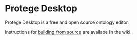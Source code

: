 # Protege Desktop

Protege Desktop is a free and open source ontology editor.

Instructions for [building from source](https://github.com/protegeproject/protege/wiki/Building-from-Source) are availabe in the wiki.
